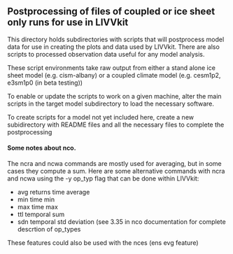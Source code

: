 ## Postprocessing of files of coupled or ice sheet only runs for use in LIVVkit

This directory holds subdirectories with scripts that will postprocess model data for use in creating the plots and data used by LIVVkit. There are also scripts to processed observation data useful for any model analysis.

These script environments take raw output from either a stand alone ice sheet model (e.g. cism-albany)
or a coupled climate model (e.g. cesm1p2, e3sm1p0 (in beta testing))

To enable or update the scripts to work on a given machine, alter the main scripts in the target model 
subdirectory to load the necessary software.

To create scripts for a model not yet included here, create a new subidirectory with README files and all 
the necessary files to complete the postprocessing


#### Some notes about nco. 
The ncra and ncwa commands are mostly used for averaging, but in some cases they compute a sum. 
Here are some alternative commands with ncra and ncwa using the -y op_typ flag that can be done within LIVVkit:
* avg returns time average
* min time min
* max time max
* ttl temporal sum
* sdn temporal std deviation
(see 3.35 in nco documentation for complete descrtion of op_types

These features could also be used with the nces (ens evg feature)
